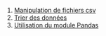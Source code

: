 <!-- # Thème 5 :  Traitement de données -->

1. [Manipulation de fichiers csv](../Chapitre_1:_Manipulation_csv/cours/)
2. [Trier des données](../Chapitre_2:_Trier_des_donnees/cours/)
3. [Utilisation du module Pandas](../Chapitre_3:_Pandas/cours/)
